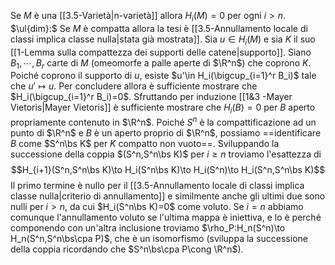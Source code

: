 Se $M$ è una [[3.5-Varietà|n-varietà]] allora $H_i(M)=0$ per ogni $i>n$.
$\ul{dim}:$ Se $M$ è compatta allora la tesi è [[3.5-Annullamento locale di classi implica classe nulla|stata già mostrata]].
Sia $u\in H_i(M)$ e sia $K$ il suo [[1-Lemma sulla compattezza dei supporti delle catene|supporto]]. Siano $B_1,\cdots, B_r$ carte di $M$ (omeomorfe a palle aperte di $\R^n$) che coprono $K$. Poiché coprono il supporto di $u$, esiste $u'\in H_i(\bigcup_{i=1}^r B_i)$ tale che $u'\mapsto u$. Per concludere allora è sufficiente mostrare che $H_i(\bigcup_{i=1}^r B_i)=0$.
Sfruttando per induzione [[1&3 -Mayer Vietoris|Mayer Vietoris]] è sufficiente mostrare che $H_i(B)=0$ per $B$ aperto propriamente contenuto in $\R^n$.
Poiché $S^n$ è la compattificazione ad un punto di $\R^n$ e $B$ è un aperto proprio di $\R^n$, possiamo ==identificare $B$ come $S^n\bs K$ per $K$ compatto non vuoto==. Sviluppando la successione della coppia $(S^n,S^n\bs K)$ per $i\geq n$ troviamo l'esattezza di$$H_{i+1}(S^n,S^n\bs K)\to H_i(S^n\bs K)\to H_i(S^n)\to H_i(S^n,S^n\bs K)$$Il primo termine è nullo per il [[3.5-Annullamento locale di classi implica classe nulla|criterio di annullamento]] e similmente anche gli ultimi due sono nulli per $i>n$, da cui $H_i(S^n\bs K)=0$ come voluto.
Se $i=n$ abbiamo comunque l'annullamento voluto se l'ultima mappa è iniettiva, e lo è perché componendo con un'altra inclusione troviamo $\rho_P:H_n(S^n)\to H_n(S^n,S^n\bs\cpa P)$, che è un isomorfismo (sviluppa la successione della coppia ricordando che $S^n\bs\cpa P\cong \R^n$).